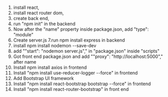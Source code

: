 1. install react,
2. install react router dom,
3. create back end,
4. run "npm init" in the backend
5. Now after the "name" property inside package.json, add "type": "module"
6. Create server.js
   7.run npm install express in backend
7. install npm install nodemon --save-dev
8. add ""start": "nodemon server.js"," in "package.json" inside "scripts"
9. Got front end package.json and add ""proxy": "http://localhost:5000"," after name
10. Install npm install axios in frontend
11. Install "npm install use-reducer-logger --force" in frontend
12. Add Bootstrap UI framework
13. Install "npm install react-bootstrap bootstrap --force" in frontend
14. Install "npm install react-router-bootstrap" in front end

